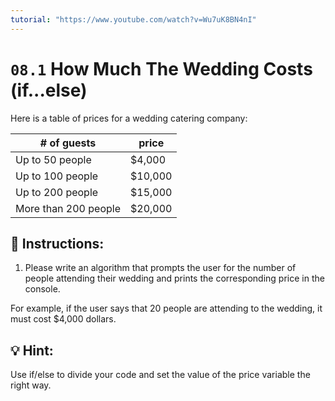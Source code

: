 ```yaml
---
tutorial: "https://www.youtube.com/watch?v=Wu7uK8BN4nI"
---
```


# `08.1` How Much The Wedding Costs (if...else)

Here is a table of prices for a wedding catering company:

| # of guests           | price     |
| --------------------- | --------- |
| Up to 50 people       | $4,000    |
| Up to 100 people      | $10,000   |
| Up to 200 people      | $15,000   |
| More than 200 people  | $20,000   |


## 📝 Instructions:

1. Please write an algorithm that prompts the user for the number of people attending
their wedding and prints the corresponding price in the console.

For example, if the user says that 20 people are attending to the wedding, it must cost $4,000 dollars.

## 💡 Hint:

Use if/else to divide your code and set the value of the price variable the right way.
